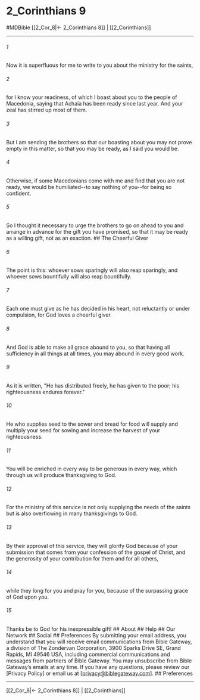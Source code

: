 # 2_Corinthians 9
#MDBible
[[2_Cor_8|← 2_Corinthians 8]] | [[2_Corinthians]]

***






###### 1 


Now it is superfluous for me to write to you about the ministry for the saints, 





###### 2 


for I know your readiness, of which I boast about you to the people of Macedonia, saying that Achaia has been ready since last year. And your zeal has stirred up most of them. 





###### 3 


But I am sending the brothers so that our boasting about you may not prove empty in this matter, so that you may be ready, as I said you would be. 





###### 4 


Otherwise, if some Macedonians come with me and find that you are not ready, we would be humiliated--to say nothing of you--for being so confident. 





###### 5 


So I thought it necessary to urge the brothers to go on ahead to you and arrange in advance for the gift you have promised, so that it may be ready as a willing gift, not as an exaction. ## The Cheerful Giver 





###### 6 


The point is this: whoever sows sparingly will also reap sparingly, and whoever sows bountifully will also reap bountifully. 





###### 7 


Each one must give as he has decided in his heart, not reluctantly or under compulsion, for God loves a cheerful giver. 





###### 8 


And God is able to make all grace abound to you, so that having all sufficiency in all things at all times, you may abound in every good work. 





###### 9 


As it is written, "He has distributed freely, he has given to the poor; his righteousness endures forever." 





###### 10 


He who supplies seed to the sower and bread for food will supply and multiply your seed for sowing and increase the harvest of your righteousness. 





###### 11 


You will be enriched in every way to be generous in every way, which through us will produce thanksgiving to God. 





###### 12 


For the ministry of this service is not only supplying the needs of the saints but is also overflowing in many thanksgivings to God. 





###### 13 


By their approval of this service, they will glorify God because of your submission that comes from your confession of the gospel of Christ, and the generosity of your contribution for them and for all others, 





###### 14 


while they long for you and pray for you, because of the surpassing grace of God upon you. 





###### 15 


Thanks be to God for his inexpressible gift! ## About ## Help ## Our Network ## Social ## Preferences By submitting your email address, you understand that you will receive email communications from Bible Gateway, a division of The Zondervan Corporation, 3900 Sparks Drive SE, Grand Rapids, MI 49546 USA, including commercial communications and messages from partners of Bible Gateway. You may unsubscribe from Bible Gateway&rsquo;s emails at any time. If you have any questions, please review our [Privacy Policy] or email us at [privacy@biblegateway.com]. ## Preferences

***

[[2_Cor_8|← 2_Corinthians 8]] | [[2_Corinthians]]
